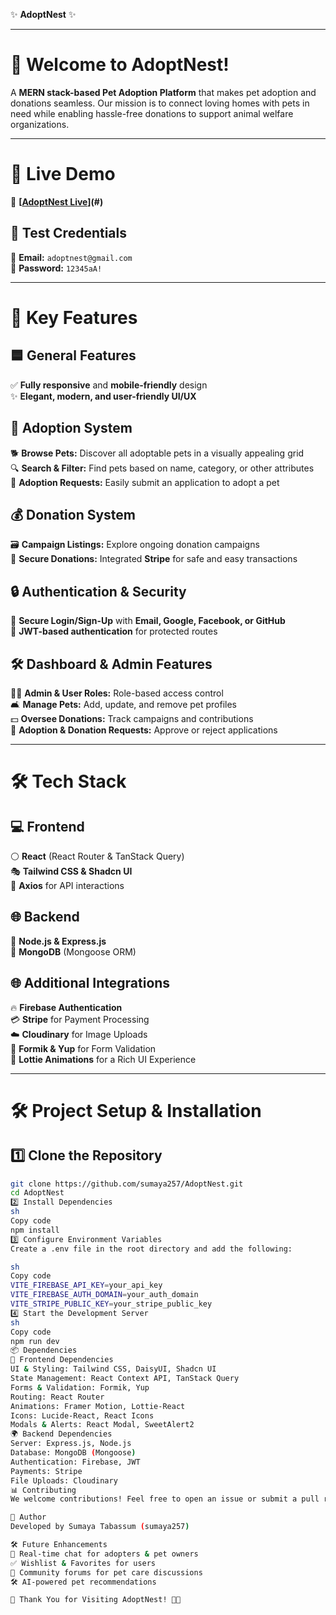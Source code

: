 ✨ **AdoptNest** ✨

---

# 🏡 **Welcome to AdoptNest!**
A **MERN stack-based Pet Adoption Platform** that makes pet adoption and donations seamless. Our mission is to connect loving homes with pets in need while enabling hassle-free donations to support animal welfare organizations.

---

# 🚀 **Live Demo**
🔗 **[[AdoptNest Live](https://pet-adoption-6437b.web.app/)](#)**  

## 🎫 **Test Credentials**
📧 **Email:** `adoptnest@gmail.com`  
🔑 **Password:** `12345aA!`

---

# 🌟 **Key Features**

## 🟦 **General Features**
✅ **Fully responsive** and **mobile-friendly** design  
✨ **Elegant, modern, and user-friendly UI/UX**

## 🐾 **Adoption System**
🐕 **Browse Pets:** Discover all adoptable pets in a visually appealing grid  
🔍 **Search & Filter:** Find pets based on name, category, or other attributes  
📝 **Adoption Requests:** Easily submit an application to adopt a pet  

## 💰 **Donation System**
🗃️ **Campaign Listings:** Explore ongoing donation campaigns  
💎 **Secure Donations:** Integrated **Stripe** for safe and easy transactions  

## 🔒 **Authentication & Security**
🔑 **Secure Login/Sign-Up** with **Email, Google, Facebook, or GitHub**  
🔐 **JWT-based authentication** for protected routes  

## 🛠️ **Dashboard & Admin Features**
👨‍💼 **Admin & User Roles:** Role-based access control  
🛋️ **Manage Pets:** Add, update, and remove pet profiles  
💵 **Oversee Donations:** Track campaigns and contributions  
📩 **Adoption & Donation Requests:** Approve or reject applications  

---

# 🛠️ **Tech Stack**

## 💻 **Frontend**
⚪ **React** (React Router & TanStack Query)  
🎭 **Tailwind CSS & Shadcn UI**  
📼 **Axios** for API interactions  

## 🌐 **Backend**
🔵 **Node.js & Express.js**  
🌳 **MongoDB** (Mongoose ORM)  

## 🌐 **Additional Integrations**
🔥 **Firebase Authentication**  
💳 **Stripe** for Payment Processing  
☁️ **Cloudinary** for Image Uploads  
📄 **Formik & Yup** for Form Validation  
🎦 **Lottie Animations** for a Rich UI Experience  

---

# 🛠️ **Project Setup & Installation**

## 1️⃣ **Clone the Repository**
```sh
git clone https://github.com/sumaya257/AdoptNest.git
cd AdoptNest
2️⃣ Install Dependencies
sh
Copy code
npm install
3️⃣ Configure Environment Variables
Create a .env file in the root directory and add the following:

sh
Copy code
VITE_FIREBASE_API_KEY=your_api_key
VITE_FIREBASE_AUTH_DOMAIN=your_auth_domain
VITE_STRIPE_PUBLIC_KEY=your_stripe_public_key
4️⃣ Start the Development Server
sh
Copy code
npm run dev
📦 Dependencies
🎨 Frontend Dependencies
UI & Styling: Tailwind CSS, DaisyUI, Shadcn UI
State Management: React Context API, TanStack Query
Forms & Validation: Formik, Yup
Routing: React Router
Animations: Framer Motion, Lottie-React
Icons: Lucide-React, React Icons
Modals & Alerts: React Modal, SweetAlert2
🌍 Backend Dependencies
Server: Express.js, Node.js
Database: MongoDB (Mongoose)
Authentication: Firebase, JWT
Payments: Stripe
File Uploads: Cloudinary
📊 Contributing
We welcome contributions! Feel free to open an issue or submit a pull request.

👤 Author
Developed by Sumaya Tabassum (sumaya257)

🛠️ Future Enhancements
🔄 Real-time chat for adopters & pet owners
✅ Wishlist & Favorites for users
🏢 Community forums for pet care discussions
🛠️ AI-powered pet recommendations

🎉 Thank You for Visiting AdoptNest! 🐾🌟
